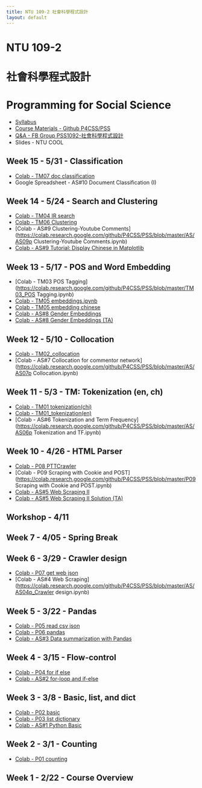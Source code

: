 ```yaml
---
title: NTU 109-2 社會科學程式設計
layout: default
---
```


# NTU 109-2 
# 社會科學程式設計
# Programming for Social Science

- [Syllabus](https://docs.google.com/document/d/1fa8L6MwW5BPGEsa0KlUUWebIdrCTMiHbbkEemsG_3eM/edit#heading=h.kk1966kbedef)
- [Course Materials - Github P4CSS/PSS](https://github.com/P4CSS/PSS)
- [Q&A - FB Group PSS1092-社會科學程式設計](https://www.facebook.com/groups/ntupss/)
- Slides - NTU COOL

## Week 15 - 5/31 - Classification
- [Colab - TM07 doc classification](https://colab.research.google.com/github/P4CSS/PSS/blob/master/TM07_doc_classification.ipynb)
- Google Spreadsheet - AS#10 Document Classification (I)

## Week 14 - 5/24 - Search and Clustering
- [Colab - TM04 IR search](https://colab.research.google.com/github/P4CSS/PSS/blob/master/TM04_IR_search.ipynb)
- [Colab - TM06 Clustering](https://colab.research.google.com/github/P4CSS/PSS/blob/master/TM06_Clustering.ipynb)
- [Colab - AS#9 Clustering-Youtube Comments](https://colab.research.google.com/github/P4CSS/PSS/blob/master/AS/AS09p Clustering-Youtube Comments.ipynb)
- [Colab - AS#9 Tutorial: Display Chinese in Matplotlib](https://colab.research.google.com/github/tynnie/PSS-TA/blob/master/TA/AS09_Tutorial_Display_Chinese_in_Matplotlib.ipynb)

## Week 13 - 5/17 - POS and Word Embedding
- [Colab - TM03 POS Tagging](https://colab.research.google.com/github/P4CSS/PSS/blob/master/TM03_POS Tagging.ipynb)
- [Colab - TM05 embeddings.ipynb](https://colab.research.google.com/github/P4CSS/PSS/blob/master/TM05_embeddings.ipynb)
- [Colab - TM05 embedding chinese](https://colab.research.google.com/github/P4CSS/PSS/blob/master/TM05_embedding_chinese.ipynb)
- [Colab - AS#8 Gender Embeddings](https://colab.research.google.com/github/P4CSS/PSS/blob/master/AS/AS08p_gender_embeddings.ipynb)
- [Colab - AS#8 Gender Embeddings (TA)](https://colab.research.google.com/github/tynnie/PSS-TA/blob/master/TA/AS08p_gender_embeddings.ipynb)

## Week 12 - 5/10 - Collocation
- [Colab - TM02_collocation](https://colab.research.google.com/github/P4CSS/PSS/blob/master/TM02_collocation.ipynb)
- [Colab - AS#7 Collocation for commentor network](https://colab.research.google.com/github/P4CSS/PSS/blob/master/AS/AS07p Collocation.ipynb)

## Week 11 - 5/3 - TM: Tokenization (en, ch)
- [Colab - TM01 tokenization(chi)](https://colab.research.google.com/github/P4CSS/PSS/blob/master/TM01_tokenization(chi).ipynb)
- [Colab - TM01_tokenization(en)](https://colab.research.google.com/github/P4CSS/PSS/blob/master/TM01_tokenization(en).ipynb)
- [Colab - AS#6 Tokenization and Term Frequency](https://colab.research.google.com/github/P4CSS/PSS/blob/master/AS/AS06p Tokenization and TF.ipynb)

## Week 10 - 4/26 - HTML Parser
- [Colab - P08 PTTCrawler](https://colab.research.google.com/github/P4CSS/PSS/blob/master/P08p_PTTCrawler.ipynb)
- [Colab - P09 Scraping with Cookie and POST](https://colab.research.google.com/github/P4CSS/PSS/blob/master/P09 Scraping with Cookie and POST.ipynb)
- [Colab - AS#5 Web Scraping II](https://colab.research.google.com/github/P4CSS/PSS/blob/master/AS/AS05p_ibon_Scraper.ipynb)
- [Colab - AS#5 Web Scraping II Solution (TA)](https://colab.research.google.com/github/P4CSS/PSS/blob/master/AS/AS05p_ibon_Scraper_suggested_solutions.ipynb)

## Workshop - 4/11

## Week 7 - 4/05 - Spring Break

## Week 6 - 3/29 - Crawler design
- [Colab - P07 get web json](https://colab.research.google.com/github/P4CSS/PSS/blob/master/P07p_get_web_json.ipynb)
- [Colab - AS#4 Web Scraping](https://colab.research.google.com/github/P4CSS/PSS/blob/master/AS/AS04p_Crawler design.ipynb)

## Week 5 - 3/22 - Pandas
- [Colab - P05 read csv json](https://colab.research.google.com/github/P4CSS/PSS/blob/master/P05_read_csv_json.ipynb)
- [Colab - P06 pandas](https://colab.research.google.com/github/P4CSS/PSS/blob/master/P06_pandas.ipynb)
- [Colab - AS#3 Data summarization with Pandas](https://colab.research.google.com/github/P4CSS/PSS/blob/master/AS/AS03p_Reading_Summarizing.ipynb)

## Week 4 - 3/15 - Flow-control
- [Colab - P04 for if else](https://colab.research.google.com/github/P4CSS/PSS/blob/master/P04p_for_if_else.ipynb)
- [Colab - AS#2 for-loop and if-else](https://colab.research.google.com/github/P4CSS/PSS/blob/master/AS/AS02.ipynb)

## Week 3 - 3/8 - Basic, list, and dict
- [Colab - P02 basic](https://colab.research.google.com/github/P4CSS/PSS/blob/master/P02_basic_blank.ipynb)
- [Colab - P03 list dictionary](https://colab.research.google.com/github/P4CSS/PSS/blob/master/P03_list_dictionary_blank.ipynb)
- [Colab - AS#1 Python Basic](https://colab.research.google.com/github/P4CSS/PSS/blob/master/AS/AS01_basic.ipynb)

## Week 2 - 3/1 - Counting
- [Colab - P01 counting](https://colab.research.google.com/github/P4CSS/PSS/blob/master/P01_counting.ipynb)

## Week 1 - 2/22 - Course Overview
